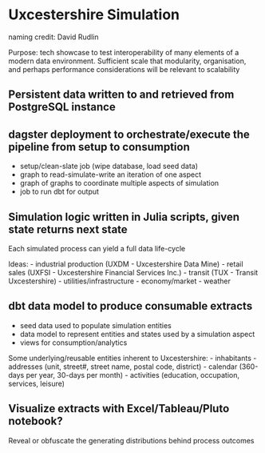 # Uxcestershire Simulation 
naming credit: David Rudlin



Purpose: tech showcase to test interoperability of many elements of a modern data environment. Sufficient scale that modularity, organisation, and perhaps performance considerations will be relevant to scalability 


## Persistent data written to and retrieved from PostgreSQL instance 


## dagster deployment to orchestrate/execute the pipeline from setup to consumption

- setup/clean-slate job (wipe database, load seed data)
- graph to read-simulate-write an iteration of one aspect 
- graph of graphs to coordinate multiple aspects of simulation 
- job to run dbt for output 


## Simulation logic written in Julia scripts, given state returns next state

Each simulated process can yield a full data life-cycle 

Ideas: 
    - industrial production (UXDM - Uxcestershire Data Mine) 
    - retail sales (UXFSI - Uxcestershire Financial Services Inc.) 
    - transit (TUX - Transit Uxcestershire) 
    - utilities/infrastructure 
    - economy/market 
    - weather 


## dbt data model to produce consumable extracts

- seed data used to populate simulation entities
- data model to represent entities and states used by a simulation aspect 
- views for consumption/analytics 

Some underlying/reusable entities inherent to Uxcestershire: 
    - inhabitants 
    - addresses (unit, street#, street name, postal code, district) 
    - calendar (360-days per year, 30-days per month) 
    - activities (education, occupation, services, leisure) 


## Visualize extracts with Excel/Tableau/Pluto notebook?

Reveal or obfuscate the generating distributions behind process outcomes